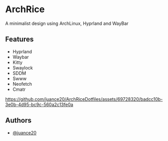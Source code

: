 
# ArchRice

A minimalist design using ArchLinux, Hyprland and WayBar

## Features

- Hyprland
- Waybar
- Kitty
- Swaylock
- SDDM
- Swww
- Neofetch
- Cmatr

https://github.com/juance20/ArchRiceDotfiles/assets/69728320/badcc10b-3e0b-4d95-bc9c-560a2c13fe0a

## Authors

- [@juance20](https://www.github.com/juance20)
